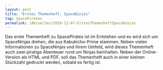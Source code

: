 ```yaml
---
layout: post
title: "Erstes Themenheft: SpaceNinjas"
tag: SpacePirates
permalink: /Aktuelles/2010-11-07-ErstesThemenheftSpaceNinjas
---
```



Das erste Themenheft zu SpacePirates ist im Entstehen und es wird sich um SpaceNinjas drehen, die aus Kabukicho-Prime stammen. Neben vielen Informationen zu SpaceNinjas und ihrem Umfeld, wird dieses Themenheft auch zwei piratige Abenteuer rund um Ninjas beinhalten. Neben der Online-Version als HTML und PDF, soll das Themenheft auch in einer kleinen Stückzahl gedruckt werden, sobald es fertig ist.
